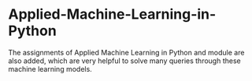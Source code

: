 # Applied-Machine-Learning-in-Python
The assignments of Applied Machine Learning in Python and module are also added, which are very helpful to solve many queries through these machine learning  models.

